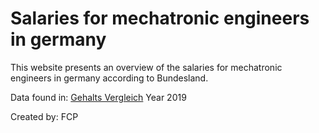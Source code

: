 # Salaries for mechatronic engineers in germany

This website presents an overview of the salaries for mechatronic engineers in germany according to 
Bundesland.

Data found in: [Gehalts Vergleich](https://www.gehaltsvergleich.com/gehalt/Mechatroniker-Mechatronikerin)
Year 2019

Created by: FCP

